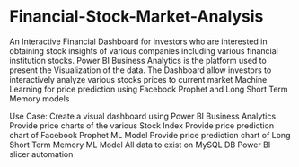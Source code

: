 # Financial-Stock-Market-Analysis
An Interactive Financial Dashboard for investors who are interested in obtaining stock insights of various companies including various financial institution stocks. Power BI Business Analytics is the platform used to present the Visualization of the data. The Dashboard allow investors to interactively analyze various stocks prices to current market Machine Learning for price prediction using Facebook Prophet and Long Short Term Memory models

Use Case:
Create a visual dashboard using Power BI Business Analytics Provide price charts of the various Stock Index Provide price prediction chart of Facebook Prophet ML Model
Provide price prediction chart of Long Short Term Memory ML Model All data to exist on MySQL DB Power BI slicer automation
